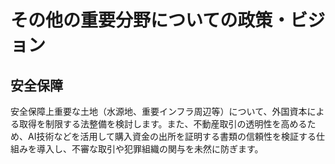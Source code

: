 # その他の重要分野についての政策・ビジョン

## 安全保障

安全保障上重要な土地（水源地、重要インフラ周辺等）について、外国資本による取得を制限する法整備を検討します。また、不動産取引の透明性を高めるため、AI技術などを活用して購入資金の出所を証明する書類の信頼性を検証する仕組みを導入し、不審な取引や犯罪組織の関与を未然に防ぎます。
